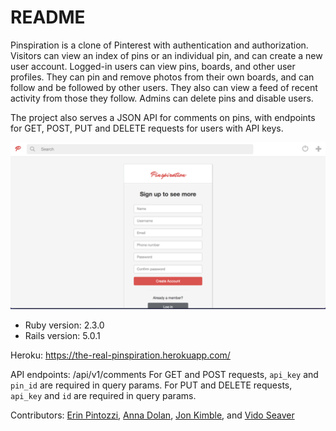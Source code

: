 # README

Pinspiration is a clone of Pinterest with authentication and authorization. Visitors can view an index of pins or an individual pin, and can create a new user account. Logged-in users can view pins, boards, and other user profiles. They can pin and remove photos from their own boards, and can follow and be followed by other users. They also can view a feed of recent activity from those they follow. Admins can delete pins and disable users.

The project also serves a JSON API for comments on pins, with endpoints for GET, POST, PUT and DELETE requests for users with API keys.

![Image1](/readmeimg/image1.png?raw=true "Optional Title")

* Ruby version: 2.3.0
* Rails version: 5.0.1

Heroku: https://the-real-pinspiration.herokuapp.com/

API endpoints: /api/v1/comments
  For GET and POST requests, `api_key` and `pin_id` are required in query params.
  For PUT and DELETE requests, `api_key` and `id` are required in query params.

Contributors: [Erin Pintozzi](https://github.com/epintozzi), [Anna Dolan](https://github.com/annadolan), [Jon Kimble](https://github.com/jbkimble), and [Vido Seaver](https://github.com/vidoseaver)
